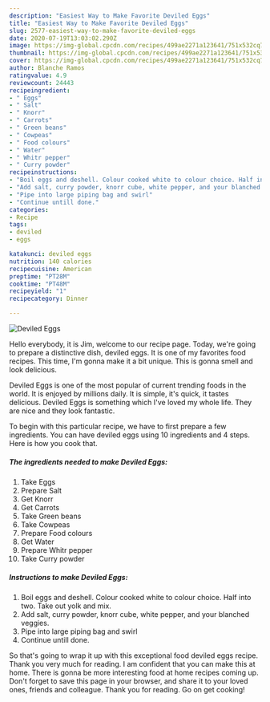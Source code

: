 ```yaml
---
description: "Easiest Way to Make Favorite Deviled Eggs"
title: "Easiest Way to Make Favorite Deviled Eggs"
slug: 2577-easiest-way-to-make-favorite-deviled-eggs
date: 2020-07-19T13:03:02.290Z
image: https://img-global.cpcdn.com/recipes/499ae2271a123641/751x532cq70/deviled-eggs-recipe-main-photo.jpg
thumbnail: https://img-global.cpcdn.com/recipes/499ae2271a123641/751x532cq70/deviled-eggs-recipe-main-photo.jpg
cover: https://img-global.cpcdn.com/recipes/499ae2271a123641/751x532cq70/deviled-eggs-recipe-main-photo.jpg
author: Blanche Ramos
ratingvalue: 4.9
reviewcount: 24443
recipeingredient:
- " Eggs"
- " Salt"
- " Knorr"
- " Carrots"
- " Green beans"
- " Cowpeas"
- " Food colours"
- " Water"
- " Whitr pepper"
- " Curry powder"
recipeinstructions:
- "Boil eggs and deshell. Colour cooked white to colour choice. Half into two. Take out yolk and mix."
- "Add salt, curry powder, knorr cube, white pepper, and your blanched veggies."
- "Pipe into large piping bag and swirl"
- "Continue untill done."
categories:
- Recipe
tags:
- deviled
- eggs

katakunci: deviled eggs 
nutrition: 140 calories
recipecuisine: American
preptime: "PT28M"
cooktime: "PT48M"
recipeyield: "1"
recipecategory: Dinner

---
```



![Deviled Eggs](https://img-global.cpcdn.com/recipes/499ae2271a123641/751x532cq70/deviled-eggs-recipe-main-photo.jpg)

Hello everybody, it is Jim, welcome to our recipe page. Today, we're going to prepare a distinctive dish, deviled eggs. It is one of my favorites food recipes. This time, I'm gonna make it a bit unique. This is gonna smell and look delicious.

Deviled Eggs is one of the most popular of current trending foods in the world. It is enjoyed by millions daily. It is simple, it's quick, it tastes delicious. Deviled Eggs is something which I've loved my whole life. They are nice and they look fantastic.




To begin with this particular recipe, we have to first prepare a few ingredients. You can have deviled eggs using 10 ingredients and 4 steps. Here is how you cook that.

<!--inarticleads1-->

##### The ingredients needed to make Deviled Eggs:

1. Take  Eggs
1. Prepare  Salt
1. Get  Knorr
1. Get  Carrots
1. Take  Green beans
1. Take  Cowpeas
1. Prepare  Food colours
1. Get  Water
1. Prepare  Whitr pepper
1. Take  Curry powder




<!--inarticleads2-->

##### Instructions to make Deviled Eggs:

1. Boil eggs and deshell. Colour cooked white to colour choice. Half into two. Take out yolk and mix.
1. Add salt, curry powder, knorr cube, white pepper, and your blanched veggies.
1. Pipe into large piping bag and swirl
1. Continue untill done.




So that's going to wrap it up with this exceptional food deviled eggs recipe. Thank you very much for reading. I am confident that you can make this at home. There is gonna be more interesting food at home recipes coming up. Don't forget to save this page in your browser, and share it to your loved ones, friends and colleague. Thank you for reading. Go on get cooking!
